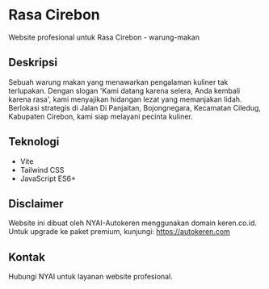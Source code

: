# Rasa Cirebon

Website profesional untuk Rasa Cirebon - warung-makan

## Deskripsi
Sebuah warung makan yang menawarkan pengalaman kuliner tak terlupakan. Dengan slogan 'Kami datang karena selera, Anda kembali karena rasa', kami menyajikan hidangan lezat yang memanjakan lidah. Berlokasi strategis di Jalan Di Panjaitan, Bojongnegara, Kecamatan Ciledug, Kabupaten Cirebon, kami siap melayani pecinta kuliner.

## Teknologi
- Vite
- Tailwind CSS
- JavaScript ES6+

## Disclaimer
Website ini dibuat oleh NYAI-Autokeren menggunakan domain keren.co.id.
Untuk upgrade ke paket premium, kunjungi: https://autokeren.com

## Kontak
Hubungi NYAI untuk layanan website profesional.
